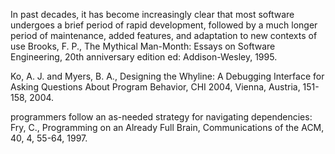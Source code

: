 In past decades, it has become increasingly clear that most software undergoes a brief period of rapid development, followed by a much longer period of maintenance, added features, and adaptation to new contexts of use
Brooks, F. P., The Mythical Man-Month: Essays on Software Engineering,
20th anniversary edition ed: Addison-Wesley, 1995.


Ko, A. J. and Myers, B. A., Designing the Whyline: A Debugging Interface for Asking Questions About Program Behavior, CHI 2004, Vienna, Austria, 151-158, 2004.

programmers follow an as-needed strategy for navigating dependencies:
Fry, C., Programming on an Already Full Brain, Communications of the ACM, 40, 4, 55-64, 1997.
